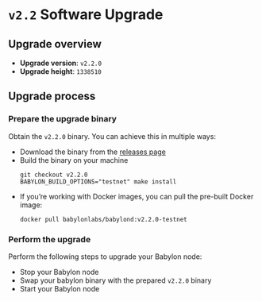 # `v2.2` Software Upgrade

## Upgrade overview

- **Upgrade version**: `v2.2.0`
- **Upgrade height**: `1338510`

## Upgrade process

### Prepare the upgrade binary

Obtain the `v2.2.0` binary. You can achieve this in multiple ways:
  - Download the binary from the [releases
    page](https://github.com/babylonlabs-io/babylon/releases/tag/v2.2.0)
  - Build the binary on your machine
    ```shell
    git checkout v2.2.0
    BABYLON_BUILD_OPTIONS="testnet" make install
    ```
  - If you’re working with Docker images, you can pull the pre-built Docker image:
    ```shell
    docker pull babylonlabs/babylond:v2.2.0-testnet
    ```

### Perform the upgrade

Perform the following steps to upgrade your Babylon node:
* Stop your Babylon node
* Swap your babylon binary with the prepared `v2.2.0` binary
* Start your Babylon node
